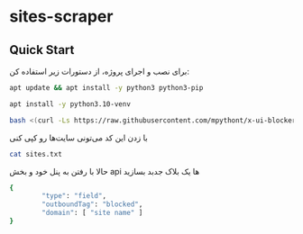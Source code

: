 # sites-scraper

## Quick Start

برای نصب و اجرای پروژه، از دستورات زیر استفاده کن:

```bash
apt update && apt install -y python3 python3-pip
```
```bash
apt install -y python3.10-venv
```

```bash
bash <(curl -Ls https://raw.githubusercontent.com/mpythont/x-ui-blocker/refs/heads/main/install.sh)
```

با زدن این کد می‌تونی سایت‌ها رو کپی کنی
```bash
cat sites.txt
```

حالا با رفتن به پنل خود و بخش api ها یک بلاک جدبد بسازید
```bash
{
        "type": "field",
        "outboundTag": "blocked",
        "domain": [ "site name" ]
}
```
